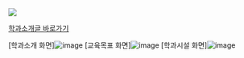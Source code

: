 <img src="https://capsule-render.vercel.app/api?type=waving&color=auto&height=200&section=header&text=동의과학대학교 컴퓨터소프트웨어학과 소개&fontSize=90" />


[학과소개글 바로가기](https://wjsrudals411.github.io/Cordova/week6/10_12)

[학과소개 화면]![image](https://github.com/wjsrudals411/Cordova/assets/103473959/ceefcb69-106c-4c6e-933a-9af20c38380b)
[교육목표 화면]![image](https://github.com/wjsrudals411/Cordova/assets/103473959/81d678b1-711c-49e3-84a0-20b0d8b779a4)
[학과시설 화면]![image](https://github.com/wjsrudals411/Cordova/assets/103473959/581a846c-dfbc-44af-bcbe-e83bb2c1aa58)


